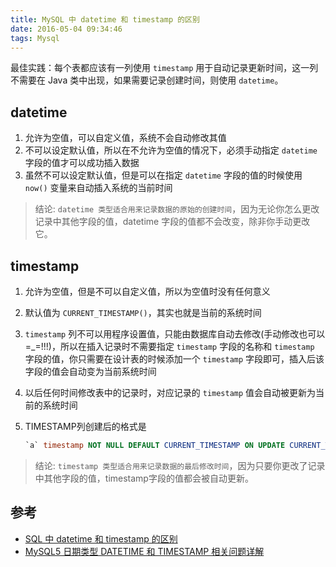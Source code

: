 ```yaml
---
title: MySQL 中 datetime 和 timestamp 的区别
date: 2016-05-04 09:34:46
tags: Mysql
---
```


最佳实践：每个表都应该有一列使用 `timestamp` 用于自动记录更新时间，这一列不需要在 Java 类中出现，如果需要记录创建时间，则使用 `datetime`。

<!--more-->

## datetime
1. 允许为空值，可以自定义值，系统不会自动修改其值
2. 不可以设定默认值，所以在不允许为空值的情况下，必须手动指定 `datetime` 字段的值才可以成功插入数据
3. 虽然不可以设定默认值，但是可以在指定 `datetime` 字段的值的时候使用 `now()` 变量来自动插入系统的当前时间

> 结论: `datetime 类型适合用来记录数据的原始的创建时间`，因为无论你怎么更改记录中其他字段的值，datetime 字段的值都不会改变，除非你手动更改它。

## timestamp
1. 允许为空值，但是不可以自定义值，所以为空值时没有任何意义
2. 默认值为 `CURRENT_TIMESTAMP()`，其实也就是当前的系统时间
3. `timestamp` 列不可以用程序设置值，只能由数据库自动去修改(手动修改也可以 =_=!!!)，所以在插入记录时不需要指定 `timestamp` 字段的名称和 `timestamp` 字段的值，你只需要在设计表的时候添加一个 `timestamp` 字段即可，插入后该字段的值会自动变为当前系统时间
4. 以后任何时间修改表中的记录时，对应记录的 `timestamp` 值会自动被更新为当前的系统时间
5. TIMESTAMP列创建后的格式是

    ```sql
    `a` timestamp NOT NULL DEFAULT CURRENT_TIMESTAMP ON UPDATE CURRENT_TIMESTAMP
    ```

> 结论: `timestamp 类型适合用来记录数据的最后修改时间`，因为只要你更改了记录中其他字段的值，timestamp字段的值都会被自动更新。

## 参考
* [SQL 中 datetime 和 timestamp 的区别](http://blog.csdn.net/luoyin22/article/details/9068885)
* [MySQL5 日期类型 DATETIME 和 TIMESTAMP 相关问题详解](http://lavasoft.blog.51cto.com/62575/280284/)
